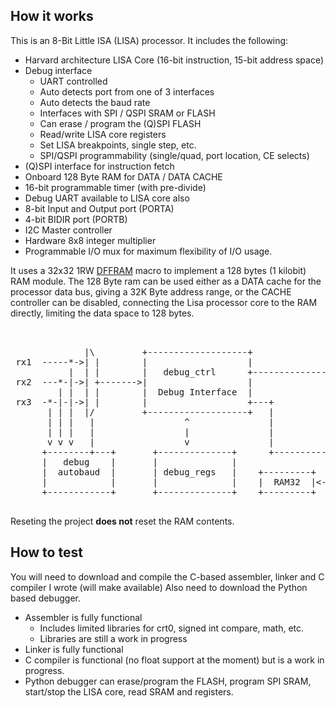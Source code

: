 ## How it works

This is an 8-Bit Little ISA (LISA) processor.  It includes the following:

   - Harvard architecture LISA Core (16-bit instruction, 15-bit address space)
   - Debug interface
      * UART controlled
      * Auto detects port from one of 3 interfaces
      * Auto detects the baud rate
      * Interfaces with SPI / QSPI SRAM or FLASH
      * Can erase / program the (Q)SPI FLASH
      * Read/write LISA core registers
      * Set LISA breakpoints, single step, etc.
      * SPI/QSPI programmability (single/quad, port location, CE selects)
   - (Q)SPI interface for instruction fetch
   - Onboard 128 Byte RAM for DATA / DATA CACHE
   - 16-bit programmable timer (with pre-divide)
   - Debug UART available to LISA core also
   - 8-bit Input and Output port (PORTA)
   - 4-bit BIDIR port (PORTB)
   - I2C Master controller
   - Hardware 8x8 integer multiplier
   - Programmable I/O mux for maximum flexibility of I/O usage.
                                                                         
It uses a 32x32 1RW [DFFRAM](https://github.com/AUCOHL/DFFRAM) macro to implement a 128 bytes (1 kilobit) RAM module.
The 128 Byte ram can be used either as a DATA cache for the processor data bus, giving a 32K Byte address range,
or the CACHE controller can be disabled, connecting the Lisa processor core to the RAM directly, limiting the 
data space to 128 bytes.

<pre>                                                                                                      

              |\         +-------------------+                +--------------------+     +-------------------+ 
 rx1  -----*->| |        |                   |                |                    |     |                   |
           |  | |        |   debug_ctrl      +--------------->|    lisa_qspi       |     |   lisa_qqspi      | QSPI Pins
 rx2  ---*-|->| +------->|                   |                |     controller     +<--->|                   +-----------> 
         | |  | |        |  Debug Interface  |                |  (QSPI Arbiter)    |     |  QSPI Controller  |
 rx3  -*-|-|->| |        |                   +---+            |                    |     |                   |
       | | |  |/         +-------------------+   |            +--------------------+     +-------------------+
       | | |   |                 ^               |                     ^
       | | |   |                 |               |                     |                                  
       v v v   |                 v               |            +--------+-----------+     +-------------+       
      +--------+---+       +--------------+      +----------->|                    |     |  lisa_dbg   |       
      |   debug    |       |              |                   |    lisa_core       +<--->|  Debug reg/ |       
      |  autobaud  |       | debug_regs   |    +---------+    |                    |     |    RAM      |       
      |            |       |              |    |  RAM32  |<-->|                    |     |   access    |    
      +------------+       +--------------+    +---------+    +--------------------+     +-------------+    

</pre>                                                          
                                                                           
                                                                                                         
Reseting the project **does not** reset the RAM contents.

## How to test

You will need to download and compile the C-based assembler, linker and C compiler I wrote (will make available)
Also need to download the Python based debugger.

  - Assembler is fully functional
    - Includes limited libraries for crt0, signed int compare, math, etc.
    - Libraries are still a work in progress
  - Linker is fully functional
  - C compiler is functional (no float support at the moment) but is a work in progress.
  - Python debugger can erase/program the FLASH, program SPI SRAM, start/stop the LISA core, read SRAM and registers.

